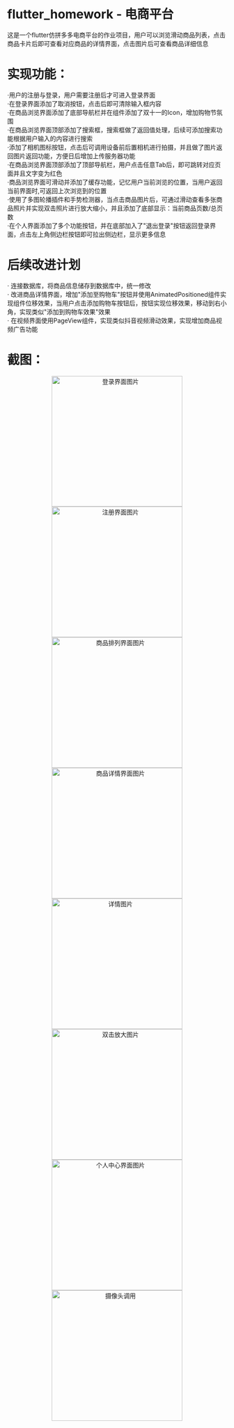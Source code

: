 # flutter_homework - 电商平台
这是一个flutter仿拼多多电商平台的作业项目，用户可以浏览滑动商品列表，点击商品卡片后即可查看对应商品的详情界面，点击图片后可查看商品详细信息

# 实现功能：  
·用户的注册与登录，用户需要注册后才可进入登录界面     
·在登录界面添加了取消按钮，点击后即可清除输入框内容     
·在商品浏览界面添加了底部导航栏并在组件添加了双十一的Icon，增加购物节氛围   
·在商品浏览界面顶部添加了搜索框，搜索框做了返回值处理，后续可添加搜索功能根据用户输入的内容进行搜索  
·添加了相机图标按钮，点击后可调用设备前后置相机进行拍摄，并且做了图片返回图片返回功能，方便日后增加上传服务器功能  
·在商品浏览界面顶部添加了顶部导航栏，用户点击任意Tab后，即可跳转对应页面并且文字变为红色    
·商品浏览界面可滑动并添加了缓存功能，记忆用户当前浏览的位置，当用户返回当前界面时,可返回上次浏览到的位置    
·使用了多图轮播插件和手势检测器，当点击商品图片后，可通过滑动查看多张商品照片并实现双击照片进行放大缩小，并且添加了底部显示：当前商品页数/总页数    
·在个人界面添加了多个功能按钮，并在底部加入了"退出登录"按钮返回登录界面，点击左上角侧边栏按钮即可拉出侧边栏，显示更多信息    
# 后续改进计划
· 连接数据库，将商品信息储存到数据库中，统一修改  
· 改进商品详情界面，增加"添加至购物车"按钮并使用AnimatedPositioned组件实现组件位移效果，当用户点击添加购物车按钮后，按钮实现位移效果，移动到右小角，实现类似"添加到购物车效果"效果  
· 在视频界面使用PageView组件，实现类似抖音视频滑动效果，实现增加商品视频广告功能  
# 截图：
<div align="center">
  <img src=https://github.com/DontHeartMeGirl/images_for_README/blob/main/images/%E7%99%BB%E5%BD%95%E7%95%8C%E9%9D%A2.png alt="登录界面图片" width="300">
</div>
<div align="center">
  <img src=https://github.com/DontHeartMeGirl/images_for_README/blob/main/images/%E6%B3%A8%E5%86%8C%E6%88%90%E5%8A%9F%E7%95%8C%E9%9D%A2.png alt="注册界面图片" width="300">
</div>
<div align="center">
  <img src=https://github.com/DontHeartMeGirl/images_for_README/blob/main/images/%E5%95%86%E5%93%81%E6%8E%92%E5%88%97%E7%95%8C%E9%9D%A2.png alt="商品排列界面图片" width="300">
</div>
<div align="center">
  <img src=https://github.com/DontHeartMeGirl/images_for_README/blob/main/images/%E5%95%86%E5%93%81%E8%AF%A6%E6%83%85%E7%95%8C%E9%9D%A2.png alt="商品详情界面图片" width="300">
</div>
<div align="center">
  <img src=https://github.com/DontHeartMeGirl/images_for_README/blob/main/images/%E8%AF%A6%E6%83%85%E5%9B%BE%E7%89%87.png alt="详情图片" width="300">
</div>
<div align="center">
  <img src=https://github.com/DontHeartMeGirl/images_for_README/blob/main/images/%E5%8F%8C%E5%87%BB%E6%94%BE%E5%A4%A7%E7%95%8C%E9%9D%A2.png alt="双击放大图片" width="300">
</div>
<div align="center">
  <img src=https://github.com/DontHeartMeGirl/images_for_README/blob/main/images/%E4%B8%AA%E4%BA%BA%E4%B8%AD%E5%BF%83%E7%95%8C%E9%9D%A2.png alt="个人中心界面图片" width="300">
</div>
<div align="center">
  <img src=https://github.com/DontHeartMeGirl/images_for_README/blob/main/images/%E6%91%84%E5%83%8F%E5%A4%B4%E8%B0%83%E7%94%A8.png alt="摄像头调用" width="300">
</div>
